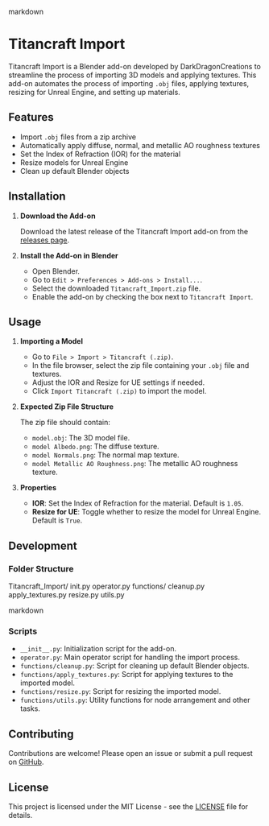 markdown

# Titancraft Import

Titancraft Import is a Blender add-on developed by DarkDragonCreations to streamline the process of importing 3D models and applying textures. This add-on automates the process of importing `.obj` files, applying textures, resizing for Unreal Engine, and setting up materials.

## Features

- Import `.obj` files from a zip archive
- Automatically apply diffuse, normal, and metallic AO roughness textures
- Set the Index of Refraction (IOR) for the material
- Resize models for Unreal Engine
- Clean up default Blender objects

## Installation

1. **Download the Add-on**

   Download the latest release of the Titancraft Import add-on from the [releases page](https://github.com/Movian/Titancraft_Import/releases).

2. **Install the Add-on in Blender**

   - Open Blender.
   - Go to `Edit > Preferences > Add-ons > Install...`.
   - Select the downloaded `Titancraft_Import.zip` file.
   - Enable the add-on by checking the box next to `Titancraft Import`.

## Usage

1. **Importing a Model**

   - Go to `File > Import > Titancraft (.zip)`.
   - In the file browser, select the zip file containing your `.obj` file and textures.
   - Adjust the IOR and Resize for UE settings if needed.
   - Click `Import Titancraft (.zip)` to import the model.

2. **Expected Zip File Structure**

   The zip file should contain:
   - `model.obj`: The 3D model file.
   - `model Albedo.png`: The diffuse texture.
   - `model Normals.png`: The normal map texture.
   - `model Metallic AO Roughness.png`: The metallic AO roughness texture.

3. **Properties**

   - **IOR**: Set the Index of Refraction for the material. Default is `1.05`.
   - **Resize for UE**: Toggle whether to resize the model for Unreal Engine. Default is `True`.

## Development

### Folder Structure

Titancraft_Import/
init.py
operator.py
functions/
cleanup.py
apply_textures.py
resize.py
utils.py

markdown


### Scripts

- `__init__.py`: Initialization script for the add-on.
- `operator.py`: Main operator script for handling the import process.
- `functions/cleanup.py`: Script for cleaning up default Blender objects.
- `functions/apply_textures.py`: Script for applying textures to the imported model.
- `functions/resize.py`: Script for resizing the imported model.
- `functions/utils.py`: Utility functions for node arrangement and other tasks.

## Contributing

Contributions are welcome! Please open an issue or submit a pull request on [GitHub](https://github.com/Movian/Titancraft_Import).

## License

This project is licensed under the MIT License - see the [LICENSE](LICENSE) file for details.

